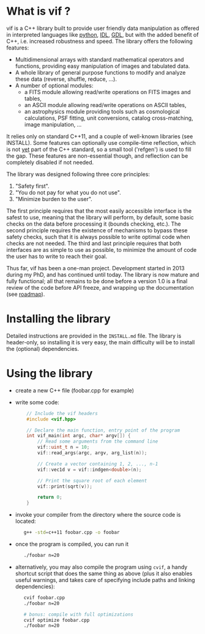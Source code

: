 # What is vif ?

vif is a C++ library built to provide user friendly data manipulation as offered in interpreted languages like [python], [IDL], [GDL], but with the added benefit of C++, i.e. increased robustness and speed. The library offers the following features:

 - Multidimensional arrays with standard mathematical operators and
   functions, providing easy manipulation of images and tabulated data.
 - A whole library of general purpose functions to modify and analyze these data (reverse, shuffle, reduce, ...).
 - A number of optional modules:
    - a FITS module allowing read/write operations on FITS images and tables,
    - an ASCII module allowing read/write operations on ASCII tables,
    - an astrophysics module providing tools such as cosmological calculations,
   PSF fitting, unit conversions, catalog cross-matching, image manipulation, ...

It relies only on standard C++11, and a couple of well-known libraries (see INSTALL). Some features can optionally use compile-time reflection, which is not [yet] part of the C++ standard, so a small tool ('refgen') is used to fill the gap. These features are non-essential though, and reflection can be completely disabled if not needed.

The library was designed following three core principles:
 1. "Safety first".
 2. "You do not pay for what you do not use".
 3. "Minimize burden to the user".

The first principle requires that the most easily accessible interface is the safest to use, meaning that the library will perform, by default, some basic checks on the data before processing it (bounds checking, etc.). The second principle requires the existence of mechanisms to bypass these safety checks, such that it is always possible to write optimal code when checks are not needed. The third and last principle requires that both interfaces are as simple to use as possible, to minimize the amount of code the user has to write to reach their goal.

Thus far, vif has been a one-man project. Development started in 2013 during my PhD, and has continued until today. The library is now mature and fully functional; all that remains to be done before a version 1.0 is a final review of the code before API freeze, and wrapping up the documentation (see [roadmap]).

[python]: https://www.python.org/
[IDL]: http://www.exelisvis.com/ProductsServices/IDL.aspx
[GDL]: http://gnudatalanguage.sourceforge.net/
[cling]: http://root.cern.ch/drupal/content/cling
[yet]: https://groups.google.com/a/isocpp.org/forum/#!forum/reflection
[roadmap]: https://github.com/cschreib/vif/projects/1


# Installing the library

Detailed instructions are provided in the ``INSTALL.md`` file. The library is header-only, so installing it is very easy, the main difficulty will be to install the (optional) dependencies.


# Using the library

 - create a new C++ file (foobar.cpp for example)
 - write some code:

   ```cpp
       // Include the vif headers
       #include <vif.hpp>

       // Declare the main function, entry point of the program
       int vif_main(int argc, char* argv[]) {
           // Read some arguments from the command line
           vif::uint_t n = 10;
           vif::read_args(argc, argv, arg_list(n));

           // Create a vector containing 1, 2, ..., n-1
           vif::vec1d v = vif::indgen<double>(n);

           // Print the square root of each element
           vif::print(sqrt(v));

           return 0;
       }
   ```

 - invoke your compiler from the directory where the source code is
   located:

   ```bash
      g++ -std=c++11 foobar.cpp -o foobar
   ```

 - once the program is compiled, you can run it

   ```bash
      ./foobar n=20
   ```

 - alternatively, you may also compile the program using ``cvif``, a handy shortcut
   script that does the same thing as above (plus it also enables useful warnings,
   and takes care of specifying include paths and linking dependencies):

   ```bash
      cvif foobar.cpp
      ./foobar n=20

      # bonus: compile with full optimizations
      cvif optimize foobar.cpp
      ./foobar n=20
   ```
